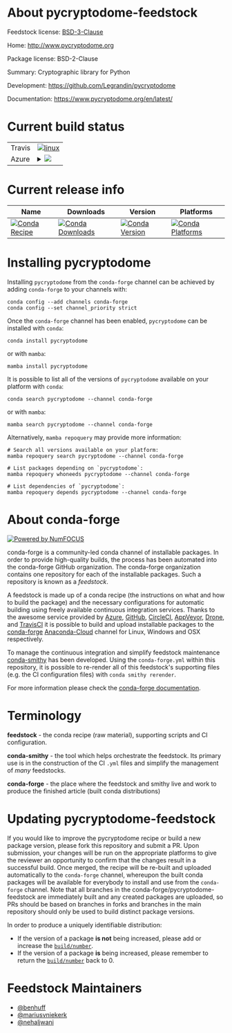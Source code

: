 About pycryptodome-feedstock
============================

Feedstock license: [BSD-3-Clause](https://github.com/conda-forge/pycryptodome-feedstock/blob/main/LICENSE.txt)

Home: http://www.pycryptodome.org

Package license: BSD-2-Clause

Summary: Cryptographic library for Python

Development: https://github.com/Legrandin/pycryptodome

Documentation: https://www.pycryptodome.org/en/latest/

Current build status
====================


<table><tr>
    <td>Travis</td>
    <td>
      <a href="https://app.travis-ci.com/conda-forge/pycryptodome-feedstock">
        <img alt="linux" src="https://img.shields.io/travis/com/conda-forge/pycryptodome-feedstock/main.svg?label=Linux">
      </a>
    </td>
  </tr>
    
  <tr>
    <td>Azure</td>
    <td>
      <details>
        <summary>
          <a href="https://dev.azure.com/conda-forge/feedstock-builds/_build/latest?definitionId=852&branchName=main">
            <img src="https://dev.azure.com/conda-forge/feedstock-builds/_apis/build/status/pycryptodome-feedstock?branchName=main">
          </a>
        </summary>
        <table>
          <thead><tr><th>Variant</th><th>Status</th></tr></thead>
          <tbody><tr>
              <td>linux_64_python3.10.____cpython</td>
              <td>
                <a href="https://dev.azure.com/conda-forge/feedstock-builds/_build/latest?definitionId=852&branchName=main">
                  <img src="https://dev.azure.com/conda-forge/feedstock-builds/_apis/build/status/pycryptodome-feedstock?branchName=main&jobName=linux&configuration=linux%20linux_64_python3.10.____cpython" alt="variant">
                </a>
              </td>
            </tr><tr>
              <td>linux_64_python3.11.____cpython</td>
              <td>
                <a href="https://dev.azure.com/conda-forge/feedstock-builds/_build/latest?definitionId=852&branchName=main">
                  <img src="https://dev.azure.com/conda-forge/feedstock-builds/_apis/build/status/pycryptodome-feedstock?branchName=main&jobName=linux&configuration=linux%20linux_64_python3.11.____cpython" alt="variant">
                </a>
              </td>
            </tr><tr>
              <td>linux_64_python3.8.____cpython</td>
              <td>
                <a href="https://dev.azure.com/conda-forge/feedstock-builds/_build/latest?definitionId=852&branchName=main">
                  <img src="https://dev.azure.com/conda-forge/feedstock-builds/_apis/build/status/pycryptodome-feedstock?branchName=main&jobName=linux&configuration=linux%20linux_64_python3.8.____cpython" alt="variant">
                </a>
              </td>
            </tr><tr>
              <td>linux_64_python3.9.____73_pypy</td>
              <td>
                <a href="https://dev.azure.com/conda-forge/feedstock-builds/_build/latest?definitionId=852&branchName=main">
                  <img src="https://dev.azure.com/conda-forge/feedstock-builds/_apis/build/status/pycryptodome-feedstock?branchName=main&jobName=linux&configuration=linux%20linux_64_python3.9.____73_pypy" alt="variant">
                </a>
              </td>
            </tr><tr>
              <td>linux_64_python3.9.____cpython</td>
              <td>
                <a href="https://dev.azure.com/conda-forge/feedstock-builds/_build/latest?definitionId=852&branchName=main">
                  <img src="https://dev.azure.com/conda-forge/feedstock-builds/_apis/build/status/pycryptodome-feedstock?branchName=main&jobName=linux&configuration=linux%20linux_64_python3.9.____cpython" alt="variant">
                </a>
              </td>
            </tr><tr>
              <td>linux_aarch64_python3.10.____cpython</td>
              <td>
                <a href="https://dev.azure.com/conda-forge/feedstock-builds/_build/latest?definitionId=852&branchName=main">
                  <img src="https://dev.azure.com/conda-forge/feedstock-builds/_apis/build/status/pycryptodome-feedstock?branchName=main&jobName=linux&configuration=linux%20linux_aarch64_python3.10.____cpython" alt="variant">
                </a>
              </td>
            </tr><tr>
              <td>linux_aarch64_python3.11.____cpython</td>
              <td>
                <a href="https://dev.azure.com/conda-forge/feedstock-builds/_build/latest?definitionId=852&branchName=main">
                  <img src="https://dev.azure.com/conda-forge/feedstock-builds/_apis/build/status/pycryptodome-feedstock?branchName=main&jobName=linux&configuration=linux%20linux_aarch64_python3.11.____cpython" alt="variant">
                </a>
              </td>
            </tr><tr>
              <td>linux_aarch64_python3.8.____cpython</td>
              <td>
                <a href="https://dev.azure.com/conda-forge/feedstock-builds/_build/latest?definitionId=852&branchName=main">
                  <img src="https://dev.azure.com/conda-forge/feedstock-builds/_apis/build/status/pycryptodome-feedstock?branchName=main&jobName=linux&configuration=linux%20linux_aarch64_python3.8.____cpython" alt="variant">
                </a>
              </td>
            </tr><tr>
              <td>linux_aarch64_python3.9.____73_pypy</td>
              <td>
                <a href="https://dev.azure.com/conda-forge/feedstock-builds/_build/latest?definitionId=852&branchName=main">
                  <img src="https://dev.azure.com/conda-forge/feedstock-builds/_apis/build/status/pycryptodome-feedstock?branchName=main&jobName=linux&configuration=linux%20linux_aarch64_python3.9.____73_pypy" alt="variant">
                </a>
              </td>
            </tr><tr>
              <td>linux_aarch64_python3.9.____cpython</td>
              <td>
                <a href="https://dev.azure.com/conda-forge/feedstock-builds/_build/latest?definitionId=852&branchName=main">
                  <img src="https://dev.azure.com/conda-forge/feedstock-builds/_apis/build/status/pycryptodome-feedstock?branchName=main&jobName=linux&configuration=linux%20linux_aarch64_python3.9.____cpython" alt="variant">
                </a>
              </td>
            </tr><tr>
              <td>linux_ppc64le_python3.10.____cpython</td>
              <td>
                <a href="https://dev.azure.com/conda-forge/feedstock-builds/_build/latest?definitionId=852&branchName=main">
                  <img src="https://dev.azure.com/conda-forge/feedstock-builds/_apis/build/status/pycryptodome-feedstock?branchName=main&jobName=linux&configuration=linux%20linux_ppc64le_python3.10.____cpython" alt="variant">
                </a>
              </td>
            </tr><tr>
              <td>linux_ppc64le_python3.11.____cpython</td>
              <td>
                <a href="https://dev.azure.com/conda-forge/feedstock-builds/_build/latest?definitionId=852&branchName=main">
                  <img src="https://dev.azure.com/conda-forge/feedstock-builds/_apis/build/status/pycryptodome-feedstock?branchName=main&jobName=linux&configuration=linux%20linux_ppc64le_python3.11.____cpython" alt="variant">
                </a>
              </td>
            </tr><tr>
              <td>linux_ppc64le_python3.8.____cpython</td>
              <td>
                <a href="https://dev.azure.com/conda-forge/feedstock-builds/_build/latest?definitionId=852&branchName=main">
                  <img src="https://dev.azure.com/conda-forge/feedstock-builds/_apis/build/status/pycryptodome-feedstock?branchName=main&jobName=linux&configuration=linux%20linux_ppc64le_python3.8.____cpython" alt="variant">
                </a>
              </td>
            </tr><tr>
              <td>linux_ppc64le_python3.9.____73_pypy</td>
              <td>
                <a href="https://dev.azure.com/conda-forge/feedstock-builds/_build/latest?definitionId=852&branchName=main">
                  <img src="https://dev.azure.com/conda-forge/feedstock-builds/_apis/build/status/pycryptodome-feedstock?branchName=main&jobName=linux&configuration=linux%20linux_ppc64le_python3.9.____73_pypy" alt="variant">
                </a>
              </td>
            </tr><tr>
              <td>linux_ppc64le_python3.9.____cpython</td>
              <td>
                <a href="https://dev.azure.com/conda-forge/feedstock-builds/_build/latest?definitionId=852&branchName=main">
                  <img src="https://dev.azure.com/conda-forge/feedstock-builds/_apis/build/status/pycryptodome-feedstock?branchName=main&jobName=linux&configuration=linux%20linux_ppc64le_python3.9.____cpython" alt="variant">
                </a>
              </td>
            </tr><tr>
              <td>osx_64_python3.10.____cpython</td>
              <td>
                <a href="https://dev.azure.com/conda-forge/feedstock-builds/_build/latest?definitionId=852&branchName=main">
                  <img src="https://dev.azure.com/conda-forge/feedstock-builds/_apis/build/status/pycryptodome-feedstock?branchName=main&jobName=osx&configuration=osx%20osx_64_python3.10.____cpython" alt="variant">
                </a>
              </td>
            </tr><tr>
              <td>osx_64_python3.11.____cpython</td>
              <td>
                <a href="https://dev.azure.com/conda-forge/feedstock-builds/_build/latest?definitionId=852&branchName=main">
                  <img src="https://dev.azure.com/conda-forge/feedstock-builds/_apis/build/status/pycryptodome-feedstock?branchName=main&jobName=osx&configuration=osx%20osx_64_python3.11.____cpython" alt="variant">
                </a>
              </td>
            </tr><tr>
              <td>osx_64_python3.8.____cpython</td>
              <td>
                <a href="https://dev.azure.com/conda-forge/feedstock-builds/_build/latest?definitionId=852&branchName=main">
                  <img src="https://dev.azure.com/conda-forge/feedstock-builds/_apis/build/status/pycryptodome-feedstock?branchName=main&jobName=osx&configuration=osx%20osx_64_python3.8.____cpython" alt="variant">
                </a>
              </td>
            </tr><tr>
              <td>osx_64_python3.9.____73_pypy</td>
              <td>
                <a href="https://dev.azure.com/conda-forge/feedstock-builds/_build/latest?definitionId=852&branchName=main">
                  <img src="https://dev.azure.com/conda-forge/feedstock-builds/_apis/build/status/pycryptodome-feedstock?branchName=main&jobName=osx&configuration=osx%20osx_64_python3.9.____73_pypy" alt="variant">
                </a>
              </td>
            </tr><tr>
              <td>osx_64_python3.9.____cpython</td>
              <td>
                <a href="https://dev.azure.com/conda-forge/feedstock-builds/_build/latest?definitionId=852&branchName=main">
                  <img src="https://dev.azure.com/conda-forge/feedstock-builds/_apis/build/status/pycryptodome-feedstock?branchName=main&jobName=osx&configuration=osx%20osx_64_python3.9.____cpython" alt="variant">
                </a>
              </td>
            </tr><tr>
              <td>osx_arm64_python3.10.____cpython</td>
              <td>
                <a href="https://dev.azure.com/conda-forge/feedstock-builds/_build/latest?definitionId=852&branchName=main">
                  <img src="https://dev.azure.com/conda-forge/feedstock-builds/_apis/build/status/pycryptodome-feedstock?branchName=main&jobName=osx&configuration=osx%20osx_arm64_python3.10.____cpython" alt="variant">
                </a>
              </td>
            </tr><tr>
              <td>osx_arm64_python3.11.____cpython</td>
              <td>
                <a href="https://dev.azure.com/conda-forge/feedstock-builds/_build/latest?definitionId=852&branchName=main">
                  <img src="https://dev.azure.com/conda-forge/feedstock-builds/_apis/build/status/pycryptodome-feedstock?branchName=main&jobName=osx&configuration=osx%20osx_arm64_python3.11.____cpython" alt="variant">
                </a>
              </td>
            </tr><tr>
              <td>osx_arm64_python3.8.____cpython</td>
              <td>
                <a href="https://dev.azure.com/conda-forge/feedstock-builds/_build/latest?definitionId=852&branchName=main">
                  <img src="https://dev.azure.com/conda-forge/feedstock-builds/_apis/build/status/pycryptodome-feedstock?branchName=main&jobName=osx&configuration=osx%20osx_arm64_python3.8.____cpython" alt="variant">
                </a>
              </td>
            </tr><tr>
              <td>osx_arm64_python3.9.____cpython</td>
              <td>
                <a href="https://dev.azure.com/conda-forge/feedstock-builds/_build/latest?definitionId=852&branchName=main">
                  <img src="https://dev.azure.com/conda-forge/feedstock-builds/_apis/build/status/pycryptodome-feedstock?branchName=main&jobName=osx&configuration=osx%20osx_arm64_python3.9.____cpython" alt="variant">
                </a>
              </td>
            </tr><tr>
              <td>win_64_python3.10.____cpython</td>
              <td>
                <a href="https://dev.azure.com/conda-forge/feedstock-builds/_build/latest?definitionId=852&branchName=main">
                  <img src="https://dev.azure.com/conda-forge/feedstock-builds/_apis/build/status/pycryptodome-feedstock?branchName=main&jobName=win&configuration=win%20win_64_python3.10.____cpython" alt="variant">
                </a>
              </td>
            </tr><tr>
              <td>win_64_python3.11.____cpython</td>
              <td>
                <a href="https://dev.azure.com/conda-forge/feedstock-builds/_build/latest?definitionId=852&branchName=main">
                  <img src="https://dev.azure.com/conda-forge/feedstock-builds/_apis/build/status/pycryptodome-feedstock?branchName=main&jobName=win&configuration=win%20win_64_python3.11.____cpython" alt="variant">
                </a>
              </td>
            </tr><tr>
              <td>win_64_python3.8.____cpython</td>
              <td>
                <a href="https://dev.azure.com/conda-forge/feedstock-builds/_build/latest?definitionId=852&branchName=main">
                  <img src="https://dev.azure.com/conda-forge/feedstock-builds/_apis/build/status/pycryptodome-feedstock?branchName=main&jobName=win&configuration=win%20win_64_python3.8.____cpython" alt="variant">
                </a>
              </td>
            </tr><tr>
              <td>win_64_python3.9.____73_pypy</td>
              <td>
                <a href="https://dev.azure.com/conda-forge/feedstock-builds/_build/latest?definitionId=852&branchName=main">
                  <img src="https://dev.azure.com/conda-forge/feedstock-builds/_apis/build/status/pycryptodome-feedstock?branchName=main&jobName=win&configuration=win%20win_64_python3.9.____73_pypy" alt="variant">
                </a>
              </td>
            </tr><tr>
              <td>win_64_python3.9.____cpython</td>
              <td>
                <a href="https://dev.azure.com/conda-forge/feedstock-builds/_build/latest?definitionId=852&branchName=main">
                  <img src="https://dev.azure.com/conda-forge/feedstock-builds/_apis/build/status/pycryptodome-feedstock?branchName=main&jobName=win&configuration=win%20win_64_python3.9.____cpython" alt="variant">
                </a>
              </td>
            </tr>
          </tbody>
        </table>
      </details>
    </td>
  </tr>
</table>

Current release info
====================

| Name | Downloads | Version | Platforms |
| --- | --- | --- | --- |
| [![Conda Recipe](https://img.shields.io/badge/recipe-pycryptodome-green.svg)](https://anaconda.org/conda-forge/pycryptodome) | [![Conda Downloads](https://img.shields.io/conda/dn/conda-forge/pycryptodome.svg)](https://anaconda.org/conda-forge/pycryptodome) | [![Conda Version](https://img.shields.io/conda/vn/conda-forge/pycryptodome.svg)](https://anaconda.org/conda-forge/pycryptodome) | [![Conda Platforms](https://img.shields.io/conda/pn/conda-forge/pycryptodome.svg)](https://anaconda.org/conda-forge/pycryptodome) |

Installing pycryptodome
=======================

Installing `pycryptodome` from the `conda-forge` channel can be achieved by adding `conda-forge` to your channels with:

```
conda config --add channels conda-forge
conda config --set channel_priority strict
```

Once the `conda-forge` channel has been enabled, `pycryptodome` can be installed with `conda`:

```
conda install pycryptodome
```

or with `mamba`:

```
mamba install pycryptodome
```

It is possible to list all of the versions of `pycryptodome` available on your platform with `conda`:

```
conda search pycryptodome --channel conda-forge
```

or with `mamba`:

```
mamba search pycryptodome --channel conda-forge
```

Alternatively, `mamba repoquery` may provide more information:

```
# Search all versions available on your platform:
mamba repoquery search pycryptodome --channel conda-forge

# List packages depending on `pycryptodome`:
mamba repoquery whoneeds pycryptodome --channel conda-forge

# List dependencies of `pycryptodome`:
mamba repoquery depends pycryptodome --channel conda-forge
```


About conda-forge
=================

[![Powered by
NumFOCUS](https://img.shields.io/badge/powered%20by-NumFOCUS-orange.svg?style=flat&colorA=E1523D&colorB=007D8A)](https://numfocus.org)

conda-forge is a community-led conda channel of installable packages.
In order to provide high-quality builds, the process has been automated into the
conda-forge GitHub organization. The conda-forge organization contains one repository
for each of the installable packages. Such a repository is known as a *feedstock*.

A feedstock is made up of a conda recipe (the instructions on what and how to build
the package) and the necessary configurations for automatic building using freely
available continuous integration services. Thanks to the awesome service provided by
[Azure](https://azure.microsoft.com/en-us/services/devops/), [GitHub](https://github.com/),
[CircleCI](https://circleci.com/), [AppVeyor](https://www.appveyor.com/),
[Drone](https://cloud.drone.io/welcome), and [TravisCI](https://travis-ci.com/)
it is possible to build and upload installable packages to the
[conda-forge](https://anaconda.org/conda-forge) [Anaconda-Cloud](https://anaconda.org/)
channel for Linux, Windows and OSX respectively.

To manage the continuous integration and simplify feedstock maintenance
[conda-smithy](https://github.com/conda-forge/conda-smithy) has been developed.
Using the ``conda-forge.yml`` within this repository, it is possible to re-render all of
this feedstock's supporting files (e.g. the CI configuration files) with ``conda smithy rerender``.

For more information please check the [conda-forge documentation](https://conda-forge.org/docs/).

Terminology
===========

**feedstock** - the conda recipe (raw material), supporting scripts and CI configuration.

**conda-smithy** - the tool which helps orchestrate the feedstock.
                   Its primary use is in the construction of the CI ``.yml`` files
                   and simplify the management of *many* feedstocks.

**conda-forge** - the place where the feedstock and smithy live and work to
                  produce the finished article (built conda distributions)


Updating pycryptodome-feedstock
===============================

If you would like to improve the pycryptodome recipe or build a new
package version, please fork this repository and submit a PR. Upon submission,
your changes will be run on the appropriate platforms to give the reviewer an
opportunity to confirm that the changes result in a successful build. Once
merged, the recipe will be re-built and uploaded automatically to the
`conda-forge` channel, whereupon the built conda packages will be available for
everybody to install and use from the `conda-forge` channel.
Note that all branches in the conda-forge/pycryptodome-feedstock are
immediately built and any created packages are uploaded, so PRs should be based
on branches in forks and branches in the main repository should only be used to
build distinct package versions.

In order to produce a uniquely identifiable distribution:
 * If the version of a package **is not** being increased, please add or increase
   the [``build/number``](https://docs.conda.io/projects/conda-build/en/latest/resources/define-metadata.html#build-number-and-string).
 * If the version of a package **is** being increased, please remember to return
   the [``build/number``](https://docs.conda.io/projects/conda-build/en/latest/resources/define-metadata.html#build-number-and-string)
   back to 0.

Feedstock Maintainers
=====================

* [@benhuff](https://github.com/benhuff/)
* [@mariusvniekerk](https://github.com/mariusvniekerk/)
* [@nehaljwani](https://github.com/nehaljwani/)

